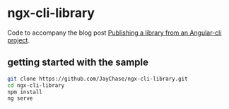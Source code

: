 # ngx-cli-library

Code to accompany the blog post [Publishing a library from an Angular-cli project](https://www.usefuldev.com/blog/post/publishing-a-library-from-an-angular-cli-project).

## getting started with the sample

```bash
git clone https://github.com/JayChase/ngx-cli-library.git
cd ngx-cli-library
npm install
ng serve
```